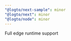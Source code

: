 ```yaml
---
"@logto/next-sample": minor
"@logto/next": minor
"@logto/node": minor
---
```


Full edge runtime support

